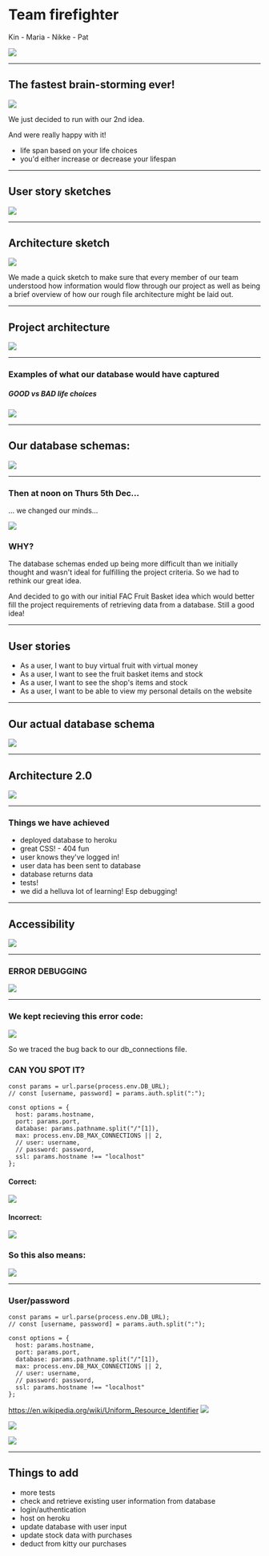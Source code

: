 # Team firefighter

Kin - Maria - Nikke - Pat

![](https://media.giphy.com/media/VZ5gRT17YNkn6/giphy.gif)

---

## The fastest brain-storming ever! 

![](https://i.imgur.com/svorqsn.jpg)

We just decided to run with our 2nd idea. 

And were really happy with it! 

* life span based on your life choices
* you'd either increase or decrease your lifespan


---


## User story sketches

![](https://i.imgur.com/0BgrsYG.jpg)

---

## Architecture sketch

![](https://i.imgur.com/2BhgfsG.jpg)

We made a quick sketch to make sure that every member of our team understood how information would flow through our project as well as being a brief overview of how our rough file architecture might be laid out. 

---

## Project architecture

![](https://i.imgur.com/LW7XZrV.png)

---

### Examples of what our database would have captured

##### GOOD vs BAD life choices 


![](https://i.imgur.com/5OznWjm.jpg)

---

## Our database schemas:

![](https://i.imgur.com/HLx5W1p.png)

---

### Then at noon on Thurs 5th Dec...

... we changed our minds...

![](https://media.giphy.com/media/48M4FVK5UeRNglWAyk/giphy.gif)

### WHY?

The database schemas ended up being more difficult than we initially thought and wasn't ideal for fulfilling the project criteria. So we had to rethink our great idea.

And decided to go with our initial FAC Fruit Basket idea which would better fill the project requirements of retrieving data from a database.  Still a good idea!

---

## User stories

- As a user, I want to buy virtual fruit with virtual money
- As a user, I want to see the fruit basket items and stock
- As a user, I want to see the shop's items and stock
- As a user, I want to be able to view my personal details on the website

---

## Our actual database schema

![](https://i.imgur.com/raj2bAE.png)

---

## Architecture 2.0

![](https://i.imgur.com/EhgN3oG.jpg)

---

### Things we have achieved

- deployed database to heroku 
- great CSS! - 404 fun
- user knows they've logged in!
- user data has been sent to database
- database returns data
- tests! 
- we did a helluva lot of learning! Esp debugging!

---

## Accessibility

![](https://i.imgur.com/ROynGML.jpg)

---

### ERROR DEBUGGING

![](https://media.giphy.com/media/1xOQlQxrIX4Jw6lBZI/giphy.gif)

---

### We kept recieving this error code:

![](https://i.imgur.com/Murb0Bo.png)

So we traced the bug back to our db_connections file.

### CAN YOU SPOT IT?

``` javascript=
const params = url.parse(process.env.DB_URL);
// const [username, password] = params.auth.split(":");

const options = {
  host: params.hostname,
  port: params.port,
  database: params.pathname.split("/"[1]), 
  max: process.env.DB_MAX_CONNECTIONS || 2,
  // user: username,
  // password: password,
  ssl: params.hostname !== "localhost"
};
```

#### Correct:

![](https://i.imgur.com/Uq3eMuS.png)

#### Incorrect:

![](https://i.imgur.com/cH2NHtW.png)


### So this also means:

![](https://i.imgur.com/Mch41hZ.png)


---

### User/password


``` javascript=
const params = url.parse(process.env.DB_URL);
// const [username, password] = params.auth.split(":");

const options = {
  host: params.hostname,
  port: params.port,
  database: params.pathname.split("/"[1]), 
  max: process.env.DB_MAX_CONNECTIONS || 2,
  // user: username,
  // password: password,
  ssl: params.hostname !== "localhost"
};
```

https://en.wikipedia.org/wiki/Uniform_Resource_Identifier
![](https://i.imgur.com/wVTPuSc.png)

![](https://i.imgur.com/Pc1NAw1.png)


![](https://i.imgur.com/kEc1hSp.png)

---

## Things to add

- more tests
- check and retrieve existing user information from database
- login/authentication
- host on heroku
- update database with user input
- update stock data with purchases
- deduct from kitty our purchases



